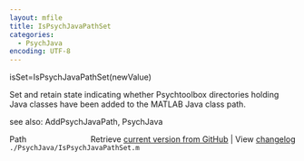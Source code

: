 ```yaml
---
layout: mfile
title: IsPsychJavaPathSet
categories:
  - PsychJava
encoding: UTF-8
---
```


isSet=IsPsychJavaPathSet(newValue)  

Set and retain state indicating whether Psychtoolbox directories holding  
Java classes have been added to the MATLAB Java class path.  

see also: AddPsychJavaPath, PsychJava  


<div class="code_header" style="text-align:right;">
  <span style="float:left;">Path&nbsp;&nbsp;</span> <span class="counter">Retrieve <a href=
  "https://raw.github.com/Psychtoolbox-3/Psychtoolbox-3/beta/./PsychJava/IsPsychJavaPathSet.m">current version from GitHub</a> | View <a href=
  "https://github.com/Psychtoolbox-3/Psychtoolbox-3/commits/beta/./PsychJava/IsPsychJavaPathSet.m">changelog</a></span>
</div>
<div class="code">
  <code>./PsychJava/IsPsychJavaPathSet.m</code>
</div>
